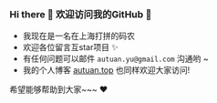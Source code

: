 ### Hi there 👋  欢迎访问我的GitHub 👋 

<!--
**Autuan/Autuan** is a ✨ _special_ ✨ repository because its `README.md` (this file) appears on your GitHub profile.

Here are some ideas to get you started:

- 🔭 I’m currently working on ...
- 🌱 I’m currently learning ...
- 👯 I’m looking to collaborate on ...
- 🤔 I’m looking for help with ...
- 💬 Ask me about ...
- 📫 How to reach me: ...
- 😄 Pronouns: ...
- ⚡ Fun fact: ...
-->

- 我现在是一名在上海打拼的码农  
- 欢迎各位留言互star项目 ✨
- 有任何问题可以邮件 `autuan.yu@gmail.com` 沟通哟 ~
- 我的个人博客 [autuan.top](http://autuan.top) 也同样欢迎大家访问!

希望能够帮助到大家~~~ ❤
